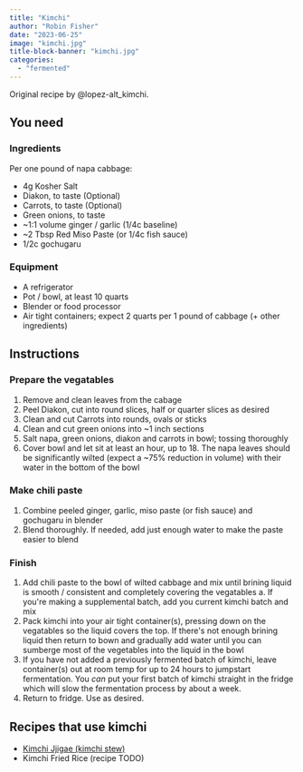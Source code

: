 ```yaml
---
title: "Kimchi"
author: "Robin Fisher"
date: "2023-06-25"
image: "kimchi.jpg"
title-block-banner: "kimchi.jpg"
categories:
  - "fermented"
---
```


Original recipe by @lopez-alt_kimchi.


## You need

### Ingredients

Per one pound of napa cabbage:

* 4g Kosher Salt
* Diakon, to taste (Optional)
* Carrots, to taste (Optional)
* Green onions, to taste
* ~1:1 volume ginger / garlic (1/4c baseline)
* ~2 Tbsp Red Miso Paste (or 1/4c fish sauce)
* 1/2c gochugaru


### Equipment

* A refrigerator
* Pot / bowl, at least 10 quarts
* Blender or food processor
* Air tight containers; expect 2 quarts per 1 pound of cabbage (+ other ingredients)


## Instructions

### Prepare the vegatables

1. Remove and clean leaves from the cabage
2. Peel Diakon, cut into round slices, half or quarter slices as desired
3. Clean and cut Carrots into rounds, ovals or sticks
4. Clean and cut green onions into ~1 inch sections
5. Salt napa, green onions, diakon and carrots in bowl; tossing thoroughly
6. Cover bowl and let sit at least an hour, up to 18. The napa leaves should be significantly wilted (expect a ~75% reduction in volume) with their water in the bottom of the bowl 

### Make chili paste

1. Combine peeled ginger, garlic, miso paste (or fish sauce) and gochugaru in blender
2. Blend thoroughly. If needed, add just enough water to make the paste easier to blend

### Finish

1. Add chili paste to the bowl of wilted cabbage and mix until brining liquid is smooth / consistent and completely covering the vegatables
   a. If you're making a supplemental batch, add you current kimchi batch and mix
2. Pack kimchi into your air tight container(s), pressing down on the vegatables so the liquid covers the top. If there's not enough brining liquid then return to bown and gradually add water until you can sumberge most of the vegetables into the liquid in the bowl
3. If you have not added a previously fermented batch of kimchi, leave container(s) out at room temp for up to 24 hours to jumpstart fermentation. You _can_ put your first batch of kimchi straight in the fridge which will slow the fermentation process by about a week.
4. Return to fridge. Use as desired.


## Recipes that use kimchi

* [Kimchi Jjigae (kimchi stew)](https://www.maangchi.com/recipe/kimchi-jjigae)
* Kimchi Fried Rice (recipe TODO)
